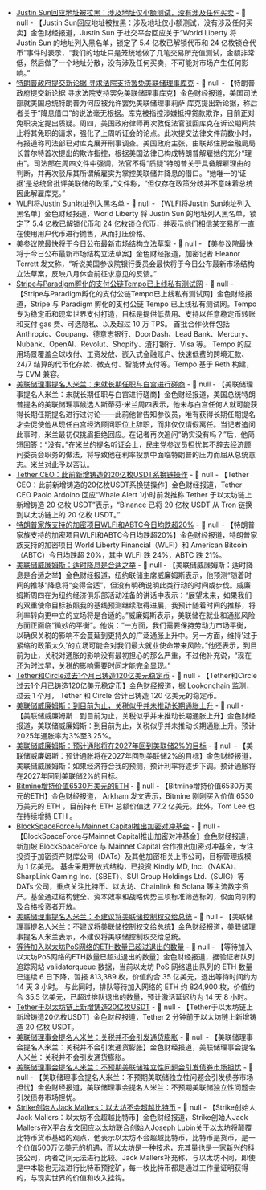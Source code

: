 - [Justin Sun回应地址被拉黑：涉及地址仅小额测试，没有涉及任何买卖](https://x.com/justinsuntron/status/1963660907017605191) - 📰 null - 【Justin Sun回应地址被拉黑：涉及地址仅小额测试，没有涉及任何买卖】金色财经报道，Justin Sun 于社交平台回应关于“World Liberty 将 Justin Sun 的地址列入黑名单，锁定了 5.4 亿枚已解锁代币和 24 亿枚锁仓代币”事件时表示，“我们的地址只是笼统地做了几笔交易所充值测试，金额非常低，然后做了一个地址分散，没有涉及任何买卖，不可能对市场产生任何影响。”
- [特朗普政府提交新论据 寻求法院支持罢免美联储理事库克](https://flash.jin10.com/detail/20250905014021867800) - 📰 null - 【特朗普政府提交新论据 寻求法院支持罢免美联储理事库克】金色财经报道，美国司法部就美国总统特朗普为何应被允许罢免美联储理事莉萨·库克提出新论据，称后者关于“降息借口”的说法毫无根据。库克被指控涉嫌抵押贷款欺诈，目前正对免职决定提出质疑。周四，美国政府律师再次敦促法官驳回库克在诉讼期间禁止将其免职的请求，强化了上周听证会的论点。此次提交法律文件前数小时，有报道称司法部已对库克展开刑事调查。美国政府主张，由联邦住房金融局局长普尔特首次提出的欺诈指控，根据美国法律已构成特朗普解雇她的充分“理由”。司法部在周四文件中强调，法官不得“质疑”特朗普关于具备解雇理由的判断，并再次驳斥其所谓解雇实为掌控美联储并降息的借口。“她唯一的‘证据’是总统曾批评美联储的政策，”文件称，“但仅存在政策分歧并不意味着总统因此解雇库克。”
- [WLFI将Justin Sun地址列入黑名单](https://x.com/wiseadvicesumit/status/1963654806599602315) - 📰 null - 【WLFI将Justin Sun地址列入黑名单】金色财经报道，World Liberty 将 Justin Sun 的地址列入黑名单，锁定了 5.4 亿枚已解锁代币和 24 亿枚锁仓代币，并表示他们相信某交易所一直在使用用户代币进行抛售，从而打压价格。
- [美参议院最快将于今日公布最新市场结构立法草案](https://x.com/EleanorTerrett/status/1963634195827229041) - 📰 null - 【美参议院最快将于今日公布最新市场结构立法草案】金色财经报道，加密记者 Eleanor Terrett 发文称，“听说美国参议院银行委员会最快将于今日公布最新市场结构立法草案，反映八月休会前征求意见的反馈。”
- [Stripe与Paradigm孵化的支付公链Tempo已上线私有测试网](https://x.com/tempo/status/1963634039413510507) - 📰 null - 【Stripe与Paradigm孵化的支付公链Tempo已上线私有测试网】金色财经报道，Stripe 与 Paradigm 孵化的支付公链 Tempo 已上线私有测试网。Tempo 专为稳定币和现实世界支付打造，目标是提供低费用、支持以任意稳定币转账和支付 gas 费、可选隐私、以及超过 10 万 TPS。 
首批合作伙伴包括 Anthropic、Coupang、德意志银行、DoorDash、Lead Bank、Mercury、Nubank、OpenAI、Revolut、Shopify、渣打银行、Visa 等。 
Tempo 的应用场景覆盖全球收付、工资发放、嵌入式金融账户、快速低费的跨境汇款、24/7 结算的代币化存款、微支付、智能体支付等。Tempo 基于 Reth 构建，与 EVM 兼容。
- [美联储理事提名人米兰：未就长期任职与白宫进行磋商](https://flash.jin10.com/detail/20250905010530455800) - 📰 null - 【美联储理事提名人米兰：未就长期任职与白宫进行磋商】金色财经报道，美国总统特朗普提名的美联储理事候选人斯蒂芬·米兰周四表示，他未与白宫任何人就可能获得长期任期提名进行过讨论——此前他曾告知参议员，唯有获得长期任期提名才会促使他从现任白宫经济顾问职位上辞职，而非仅仅请假离任。当记者追问此事时，米兰最初仅挑眉拒绝回应。在记者再次追问“确实没有吗？”后，他简短回答：“没有。”在米兰的提名听证会上，民主党参议员担忧其不辞去经济顾问委员会职务的做法，将导致他在利率投票中面临特朗普的压力而屈从总统意志。米兰对此予以否认。
- [Tether CEO：此前新增铸造的20亿枚USDT系换链操作](https://x.com/paoloardoino/status/1963642417900376329) - 📰 null - 【Tether CEO：此前新增铸造的20亿枚USDT系换链操作】金色财经报道，Tether CEO Paolo Ardoino 回应“Whale Alert 1小时前发推称 Tether 于以太坊链上新增铸造 20 亿枚 USDT”表示，“Binance 已将 20 亿枚 USDT 从 Tron 链换到以太坊链上的 20 亿枚 USDT。”
- [特朗普家族支持的加密项目WLFI和ABTC今日均跌超20%]() - 📰 null - 【特朗普家族支持的加密项目WLFI和ABTC今日均跌超20%】金色财经报道，特朗普家族支持的加密项目 World Liberty Financial（WLFI）和 American Bitcoin（ABTC）今日均跌超 20%，其中 WLFI 跌 24%，ABTC 跌 21%。
- [美联储威廉姆斯：适时降息是合适之举](https://flash.jin10.com/detail/20250905002638677800) - 📰 null - 【美联储威廉姆斯：适时降息是合适之举】金色财经报道，纽约联储主席威廉姆斯表示，他预测“随着时间的推移”降息将“变得合适”，但没有明确说明此类行动的时间或步伐。威廉姆斯周四在为纽约经济俱乐部活动准备的讲话中表示：“展望未来，如果我们的双重使命目标按照我的基线预测继续取得进展，我预计随着时间的推移，将利率转向更中立的立场将是合适的。”威廉姆斯表示，美联储在就业和通胀风险方面正面临“微妙的平衡”。他说：“一方面，我们需要保持劳动力市场平衡，以确保关税的影响不会蔓延到更持久的广泛通胀上升中。另一方面，维持'过于紧缩的政策太久'的立场可能会对我们最大就业使命带来风险。”他还表示，到目前为止，关税对通胀的影响没有最初担心的那么严重，不过他补充说，“现在还为时过早，关税的影响需要时间才能完全显现。”
- [Tether和Circle过去1个月已铸造120亿美元稳定币](https://x.com/lookonchain/status/1963638846681387463) - 📰 null - 【Tether和Circle过去1个月已铸造120亿美元稳定币】金色财经报道，据 Lookonchain 监测，过去 1 个月， Tether 和 Circle 合计已铸造 120 亿美元的稳定币。
- [美联储威廉姆斯：到目前为止，关税似乎并未推动长期通胀上升](https://flash.jin10.com/detail/20250905000706763800) - 📰 null - 【美联储威廉姆斯：到目前为止，关税似乎并未推动长期通胀上升】金色财经报道，美联储威廉姆斯：到目前为止，关税似乎并未推动长期通胀上升。预计2025年通胀率为3%至3.25%。
- [美联储威廉姆斯：预计通胀将在2027年回到美联储2%的目标](https://flash.jin10.com/detail/20250905000639955800) - 📰 null - 【美联储威廉姆斯：预计通胀将在2027年回到美联储2%的目标】金色财经报道，美联储威廉姆斯：如果经济符合我的预测，预计利率将逐步下调。预计通胀将在2027年回到美联储2%的目标。
- [Bitmine增持价值6530万美元的ETH](https://x.com/arkham/status/1963629250746941860) - 📰 null - 【Bitmine增持价值6530万美元的ETH】金色财经报道， Arkham 发文表示，Bitmine 刚刚买入价值 6530 万美元的 ETH ，目前持有 ETH 总额价值达 77.2 亿美元。此外，Tom Lee 也在持续增持 ETH 。
- [BlockSpaceForce与Mainnet Capital推出加密对冲基金](https://www.theblock.co/post/369511/new-crypto-hedge-fund-launches-to-bet-on-treasury-and-other-public-companies-targeting-100-million-aum?utm_source=browser&utm_medium=chrome&utm_campaign=notification) - 📰 null - 【BlockSpaceForce与Mainnet Capital推出加密对冲基金】金色财经报道，新加坡 BlockSpaceForce 与 Mainnet Capital 合作推出加密对冲基金，专注投资于加密资产财库公司（DATs）及其他加密相关上市公司，目标管理规模为 1 亿美元。 
基金采用开放式结构，已投资 Kindly MD, Inc.（NAKA）、SharpLink Gaming Inc.（SBET）、SUI Group Holdings Ltd.（SUIG）等 DATs 公司，重点关注比特币、以太坊、Chainlink 和 Solana 等主流数字资产。基金通过结构健全、资本效率和战略优势三项标准筛选标的，仅面向机构及合格投资者开放。
- [美联储理事提名人米兰：不建议将美联储控制权交给总统](https://flash.jin10.com/detail/20250904235929426800) - 📰 null - 【美联储理事提名人米兰：不建议将美联储控制权交给总统】金色财经报道，美联储理事提名人米兰表示，不建议将美联储控制权交给总统。
- [等待加入以太坊PoS网络的ETH数量已超过退出的数量](https://www.validatorqueue.com/) - 📰 null - 【等待加入以太坊PoS网络的ETH数量已超过退出的数量】金色财经报道，据验证者队列追踪网站 validatorqueue 数据，当前以太坊 PoS 网络退出队列的 ETH 数量已连续 6 日下降，暂报 813,389 枚，价值约合 35 亿美元，退出等待时间约为 14 天 3 小时。 
与此同时，排队等待加入网络的 ETH 约 824,900 枚，价值约合 35.5 亿美元，已超过排队退出的数量，预计激活延迟约为 14 天 8 小时。
- [Tether于以太坊链上新增铸造20亿枚USDT](https://x.com/whale_alert/status/1963629107427619288) - 📰 null - 【Tether于以太坊链上新增铸造20亿枚USDT】金色财经报道，Tether 2 分钟前于以太坊链上新增铸造 20 亿枚 USDT。
- [美联储理事会提名人米兰：关税并不会引发通货膨胀](https://flash.jin10.com/detail/20250904234317122800) - 📰 null - 【美联储理事会提名人米兰：关税并不会引发通货膨胀】金色财经报道，美联储理事会提名人米兰：关税并不会引发通货膨胀。
- [美联储理事会提名人米兰：不预期美联储独立性问题会引发债券市场担忧](https://flash.jin10.com/detail/20250904234109419800) - 📰 null - 【美联储理事会提名人米兰：不预期美联储独立性问题会引发债券市场担忧】金色财经报道，美联储理事会提名人米兰：不预期美联储独立性问题会引发债券市场担忧。
- [Strike创始人Jack Mallers：以太坊不会超越比特币](https://x.com/jackmallers/status/1962914104286249444) - 📰 null - 【Strike创始人Jack Mallers：以太坊不会超越比特币】金色财经报道，Strike创始人Jack Mallers在X平台发文回应以太坊联合创始人Joseph Lubin关于以太坊将颠覆比特币货币基础的观点，他表示以太坊不会超越比特币，比特币是货币，是一个价值500万亿美元的机遇，而以太坊是一种技术，充其量也是一家新兴的科技公司，两者之间无法进行比较。Jack Mallers补充称，与以太坊不同，即使是中本聪也无法进行比特币预挖矿，每一枚比特币都是通过工作量证明获得的，与现实世界的价值和收入挂钩。

